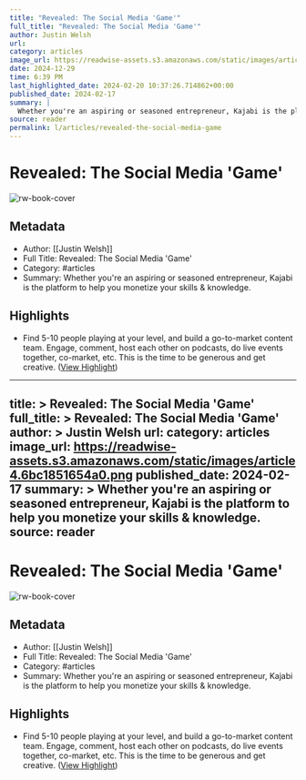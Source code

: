 ```yaml
---
title: "Revealed: The Social Media 'Game'"
full_title: "Revealed: The Social Media 'Game'"
author: Justin Welsh
url: 
category: articles
image_url: https://readwise-assets.s3.amazonaws.com/static/images/article4.6bc1851654a0.png
date: 2024-12-29
time: 6:39 PM
last_highlighted_date: 2024-02-20 10:37:26.714862+00:00
published_date: 2024-02-17
summary: |
  Whether you're an aspiring or seasoned entrepreneur, Kajabi is the platform to help you monetize your skills & knowledge.
source: reader
permalink: l/articles/revealed-the-social-media-game
---
```

# Revealed: The Social Media 'Game'

![rw-book-cover](https://readwise-assets.s3.amazonaws.com/static/images/article4.6bc1851654a0.png)

## Metadata
- Author: [[Justin Welsh]]
- Full Title: Revealed: The Social Media 'Game'
- Category: #articles
- Summary: Whether you're an aspiring or seasoned entrepreneur, Kajabi is the platform to help you monetize your skills & knowledge.

## Highlights
- Find 5-10 people playing at your level, and build a go-to-market content team. Engage, comment, host each other on podcasts, do live events together, co-market, etc. This is the time to be generous and get creative. ([View Highlight](https://read.readwise.io/read/01hq31f0s57x4a9hx2cvmmhgyj))


---
title: >
  Revealed: The Social Media 'Game'
full_title: >
  Revealed: The Social Media 'Game'
author: >
  Justin Welsh
url: 
category: articles
image_url: https://readwise-assets.s3.amazonaws.com/static/images/article4.6bc1851654a0.png
published_date: 2024-02-17
summary: >
  Whether you're an aspiring or seasoned entrepreneur, Kajabi is the platform to help you monetize your skills & knowledge.
source: reader
---
# Revealed: The Social Media 'Game'

![rw-book-cover](https://readwise-assets.s3.amazonaws.com/static/images/article4.6bc1851654a0.png)

## Metadata
- Author: [[Justin Welsh]]
- Full Title: Revealed: The Social Media 'Game'
- Category: #articles
- Summary: Whether you're an aspiring or seasoned entrepreneur, Kajabi is the platform to help you monetize your skills & knowledge.

## Highlights
- Find 5-10 people playing at your level, and build a go-to-market content team. Engage, comment, host each other on podcasts, do live events together, co-market, etc. This is the time to be generous and get creative. ([View Highlight](https://read.readwise.io/read/01hq31f0s57x4a9hx2cvmmhgyj))


